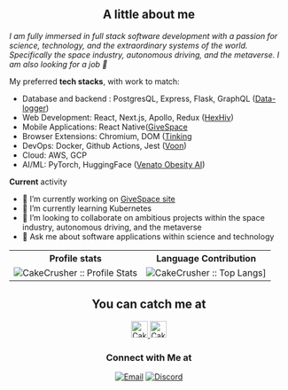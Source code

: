 <h2 align="center">A little about me</h2>

<p><em>I am fully immersed in full stack software development with a passion for science, technology, and the extraordinary systems of the world. Specifically the space industry, autonomous driving, and the metaverse. I am also looking for a job 💼</em></p>

My preferred **tech stacks**, with work to match:
- Database and backend : PostgresQL, Express, Flask, GraphQL ([Data-logger](https://github.com/CakeCrusher/data_logger-backend))
- Web Development: React, Next.js, Apollo, Redux ([HexHiv](https://github.com/CakeCrusher/HexHiv))
- Mobile Applications: React Native([GiveSpace](https://github.com/CakeCrusher/GiveSpace-app)
- Browser Extensions: Chromium, DOM ([Tinking](https://github.com/CakeCrusher/tinking)
- DevOps: Docker, Github Actions, Jest ([Voon](https://github.com/CakeCrusher/voon-video_processing))
- Cloud: AWS, GCP
- AI/ML: PyTorch, HuggingFace ([Venato Obesity AI](https://github.com/CakeCrusher/Venato-ai))

**Current** activity
- 🔭 I’m currently working on [GiveSpace site](https://github.com/mhoobler/Givespace-site)
- 🌱 I’m currently learning Kubernetes
- 👯 I’m looking to collaborate on ambitious projects within the space industry, autonomous driving, and the metaverse
- 💬 Ask me about software applications within science and technology


<p align="center">
   <table>
      <tr>
       <th>Profile stats  </th>
       <th>Language Contribution</th>
     </tr>
      <tr>
       <td><img alt="CakeCrusher :: Profile Stats" src="https://github-readme-stats.vercel.app/api?username=CakeCrusher&show_icons=true&theme=dark"> </td>
       <td><img alt="CakeCrusher :: Top Langs]" src="https://github-readme-stats.vercel.app/api/top-langs/?username=CakeCrusher&langs_count=10&theme=tokyonight&layout=compact&hide=html"> </td>
     </tr>
   </table>
</p>

<h2 align="center">You can catch me at</h2>

<p align="center">
  <a href="https://www.linkedin.com/in/sebastian-sosa-918b19184/">
    <img src="https://www.vectorlogo.zone/logos/linkedin/linkedin-icon.svg" alt="CakeCrusher's Linked In" height="30" width="30">
  </a>
  
  <a href="https://www.youtube.com/channel/UC6VpiDLEy42W6QeaQJN4-Qw">
    <img src="https://www.vectorlogo.zone/logos/youtube/youtube-icon.svg" alt="CakeCrusher's YouTube Profile" height="30" width="30">
  </a>
</p>

<h3 align="center"> Connect with Me at </h3>

<p align="center">
<a href="mailto:1sebastian1sosa1@gmail.com"><img alt="Email" src="https://img.shields.io/badge/Gmail-1sebastian1sosa1@gmail.com-red?style=flat&logo=gmail"></a>
<a href="https://discord.com/channels/@me"><img alt="Discord" src="https://img.shields.io/badge/Discord-SebastianS%236081-blue?style=flat&logo=discord"></a>
</p>
